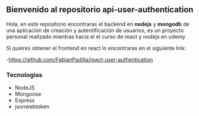 ## Bienvenido al repositorio api-user-authentication

Hola, en este repositorio encontraras el backend en **nodejs** y **mongodb** de una aplicación de creación y  autentificación de usuarios, es un proyecto personal realizado mientras hacia el el curso de react y nodejs en udemy

Si quieres obtener el frontend en react lo encontraras en el siguiente link:

-https://github.com/FabianPadilla/react-user-authentication

### Tecnologias

- NodeJS
- Mongoose
- Express
- jsonwebtoken
